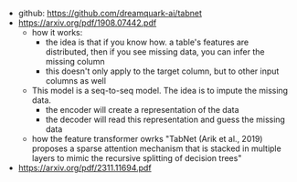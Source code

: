 - github: https://github.com/dreamquark-ai/tabnet
- https://arxiv.org/pdf/1908.07442.pdf
	- how it works:
		- the idea is that if you know how. a table's features are distributed, then if you see missing data, you can infer the missing column
		- this doesn't only apply to the target column, but to other input columns as well
	- This model is a seq-to-seq model. The idea is to impute the missing data.
		- the encoder will create a representation of the data
		- the decoder will read this representation and guess the missing data
	- how the feature transformer owrks
"TabNet (Arik et al., 2019) proposes a sparse attention mechanism that is stacked in multiple layers to mimic the recursive splitting of decision trees"
- https://arxiv.org/pdf/2311.11694.pdf